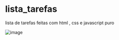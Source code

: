 # lista_tarefas
lista de tarefas feitas com html , css e javascript puro


![image](https://github.com/ggvictor/lista_tarefas/assets/107512940/474a5c10-4f2c-4cf1-8d96-37049791dbbf)

